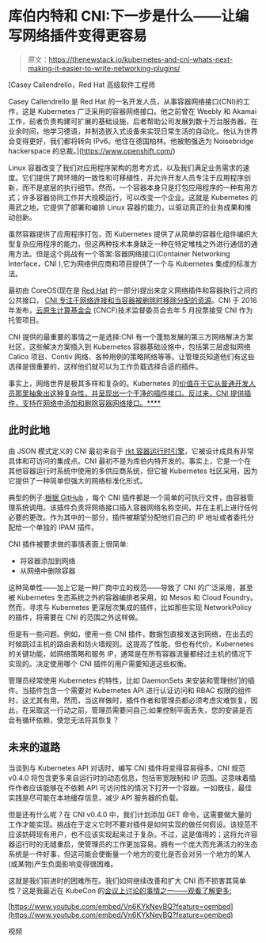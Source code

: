 # 库伯内特和 CNI:下一步是什么——让编写网络插件变得更容易

> 原文：<https://thenewstack.io/kubernetes-and-cni-whats-next-making-it-easier-to-write-networking-plugins/>

[](https://www.openshift.com/)

 [Casey Callendrello，Red Hat 高级软件工程师

Casey Callendrello 是 Red Hat 的一名开发人员，从事容器网络接口(CNI)的工作，这是 Kubernetes 广泛采用的容器网络接口。他之前曾在 Weebly 和 Akamai 工作，前者负责构建可扩展的基础设施，后者帮助公司发展到数十万台服务器。在业余时间，他学习德语，并制造嵌入式设备来实现日常生活的自动化。他认为世界会变得更好，我们都将转向 IPv6。他住在德国柏林。他被勉强选为 Noisebridge hackerspace 的总裁。](https://www.openshift.com/) [](https://www.openshift.com/)

Linux 容器改变了我们对应用程序架构的思考方式，以及我们满足业务需求的速度。它们提供了跨环境的一致性和可移植性，并允许开发人员专注于应用程序创新，而不是底层的执行细节。然而，一个容器本身只是打包应用程序的一种有用方式；许多容器协同工作并大规模运行，可以改变一个企业。这就是 Kubernetes 的用武之地，它提供了部署和编排 Linux 容器的能力，以驱动真正的业务成果和推动创新。

虽然容器提供了应用程序打包，而 Kubernetes 提供了从简单的容器化组件编织大型复杂应用程序的能力，但这两种技术本身缺乏一种在特定堆栈之外进行通信的通用方法。但是这个挑战有一个答案:容器网络接口(Container Networking Interface，CNI ),它为网络供应商和项目提供了一个与 Kubernetes 集成的标准方法。

最初由 CoreOS(现在是 [Red Hat](https://www.openshift.com/) 的一部分)提出来定义网络插件和容器执行之间的公共接口， [CNI 专注于网络连接和当容器被删除时移除分配的资源](https://www.cncf.io/blog/2017/05/23/cncf-hosts-container-networking-interface-cni/)。CNI 于 2016 年发布，[云原生计算基金会](https://www.cncf.io/) (CNCF)技术监督委员会去年 5 月投票接受 CNI 作为托管项目。

CNI 提供的最重要的事情之一是选择:CNI 有一个蓬勃发展的第三方网络解决方案社区，这些解决方案插入到 Kubernetes 容器基础设施中，包括第三层虚拟网络 Calico 项目、Contiv 网络、各种用例的策略网络等等。让管理员知道他们有这些选择是很重要的，这样他们就可以为工作负载选择合适的插件。

事实上，网络世界是极其多样和复杂的。Kubernetes 的[价值在于它从普通开发人员那里抽象出这种复杂性，并呈现出一个干净的插件接口。反过来，CNI 提供插件，支持在网络中添加和删除容器网络接口。****](https://coreos.com/resources/index.html#ufh-i-339012759-kubernetes-primer)

## 此时此地

由 JSON 模式定义的 CNI 最初来自于 [rkt 容器运行时引擎](https://github.com/rkt/rkt)，它被设计成具有非常具体和可访问的集成点。CNI 最初不是为库伯内特开发的。事实上，它是一个在其他容器运行时系统中使用的多供应商系统，但它被 Kubernetes 社区采用，因为它提供了一种简单但强大的网络标准化形式。

典型的例子:[根据 GitHub](https://github.com/containernetworking/cni/blob/master/SPEC.md#overview-1) ，每个 CNI 插件都是一个简单的可执行文件，由容器管理系统调用。该插件负责将网络接口插入容器网络名称空间，并在主机上进行任何必要的更改。作为其中的一部分，插件被期望分配他们自己的 IP 地址或者委托分配给一个单独的 IPAM 插件。

CNI 插件被要求做的事情表面上很简单:

*   将容器添加到网络
*   从网络中删除容器

这种简单性——加上它是一种厂商中立的规范——导致了 CNI 的广泛采用，甚至被 Kubernetes 生态系统之外的容器编排者采用，如 Mesos 和 Cloud Foundry。然而，寻求与 Kubernetes 更深层次集成的插件，比如那些实现 NetworkPolicy 的插件，将需要在 CNI 的范围之外这样做。

但是有一些问题。例如，使用一些 CNI 插件，数据包直接发送到网络，在出去的时候跳过主机的路由表和防火墙规则。这提高了性能，但也有代价。Kubernetes 的关键功能，如网络策略和服务 IP，通常是在所有容器流量都经过主机的情况下实现的。决定使用哪个 CNI 插件的用户需要知道这些权衡。

管理员经常使用 Kubernetes 的特性，比如 DaemonSets 来安装和管理他们的插件。当插件包含一个需要对 Kubernetes API 进行认证访问和 RBAC 权限的组件时，这尤其有用。然而，当这样做时，插件作者和管理员都必须考虑灾难恢复。因此，在采取这一行动之前，管理员需要问自己:如果控制平面丢失，您的安装是否会有循环依赖，使您无法将其恢复？

## 未来的道路

当谈到与 Kubernetes API 对话时，编写 CNI 插件将变得容易得多。CNI 规范 v0.4.0 将包含更多来自运行时的动态信息，包括带宽限制和 IP 范围。这意味着插件作者应该能够在不依赖 API 可访问性的情况下打开一个容器。一如既往，最佳实践是尽可能在本地缓存信息，减少 API 服务器的负载。

但是还有什么呢？在 CNI v0.4.0 中，我们计划添加 GET 命令，这需要做大量的工作才能实现。挑战在于定义它时不要对插件是如何实现的做任何假设。该规范不应该妨碍现有用户，也不应该实现起来过于复杂。不过，这是值得的；这将允许容器运行时的无缝重启，使管理员的工作更加容易。拥有一个庞大而充满活力的生态系统是一件好事，但这可能会使衡量一个地方的变化是否会对另一个地方的某人(或某物)产生负面影响变得很困难。

这就是我们前进时的困难所在。我们如何继续改善和扩大 CNI 而不损害其简单性？这是我最近在 KubeCon 的[会议上讨论的事情之一——观看了解更多:](https://www.youtube.com/watch?v=Vn6KYkNevBQ)

[https://www.youtube.com/embed/Vn6KYkNevBQ?feature=oembed](https://www.youtube.com/embed/Vn6KYkNevBQ?feature=oembed)

视频

<svg xmlns:xlink="http://www.w3.org/1999/xlink" viewBox="0 0 68 31" version="1.1"><title>Group</title> <desc>Created with Sketch.</desc></svg>